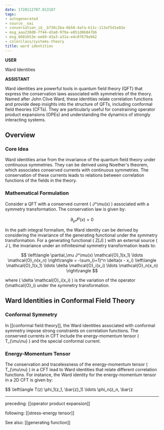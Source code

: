 ```yaml
---
date: 1720112707.013187
tags:
- autogenerated
- source__oai
- conversation_id__b730c2ba-6b58-4afa-b11c-113af5d1e02e
- msg_aaa230d0-7f44-43a0-979a-e051d06847b6
- msg_6601653e-ee69-43a3-a31a-e4c07679a942
- colorclass/systems-theory
title: ward identities
---
```


**USER**

Ward Identities


**ASSISTANT**

Ward identities are powerful tools in quantum field theory (QFT) that express the conservation laws associated with symmetries of the theory. Named after John Clive Ward, these identities relate correlation functions and provide deep insights into the structure of QFTs, including conformal field theories (CFTs). They are particularly useful for constraining operator product expansions (OPEs) and understanding the dynamics of strongly interacting systems.

## Overview

### Core Idea

Ward identities arise from the invariance of the quantum field theory under continuous symmetries. They can be derived using Noether's theorem, which associates conserved currents with continuous symmetries. The conservation of these currents leads to relations between correlation functions of the fields in the theory.

### Mathematical Formulation

Consider a QFT with a conserved current \( J^\mu(x) \) associated with a symmetry transformation. The conservation law is given by:

$$
\partial_\mu J^\mu(x) = 0
$$

In the path integral formalism, the Ward identity can be derived by considering the invariance of the generating functional under the symmetry transformation. For a generating functional \( Z[J] \) with an external source \( J \), the invariance under an infinitesimal symmetry transformation leads to:

$$
\left\langle \partial_\mu J^\mu(x) \mathcal{O}_1(x_1) \ldots \mathcal{O}_n(x_n) \right\rangle = -\sum_{i=1}^n \delta(x - x_i) \left\langle \mathcal{O}_1(x_1) \ldots \delta \mathcal{O}_i(x_i) \ldots \mathcal{O}_n(x_n) \right\rangle
$$

where \( \delta \mathcal{O}_i(x_i) \) is the variation of the operator \(\mathcal{O}_i\) under the symmetry transformation.

## Ward Identities in Conformal Field Theory

### Conformal Symmetry

In [[conformal field theory]], the Ward identities associated with conformal symmetry impose strong constraints on correlation functions. The conserved currents in CFT include the energy-momentum tensor \( T_{\mu\nu} \) and the special conformal current.

### Energy-Momentum Tensor

The conservation and tracelessness of the energy-momentum tensor \( T_{\mu\nu} \) in a CFT lead to Ward identities that relate different correlation functions. For instance, the Ward identity for the energy-momentum tensor in a 2D CFT is given by:

$$
\left\langle T(z) \phi_1(z_1, \bar{z}_1) \ldots \phi_n(z_n, \bar{z


---

preceding: [[operator product expansion]]  


following: [[stress-energy tensor]]

See also: [[generating function]]